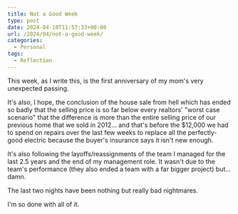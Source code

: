 ```yaml
---
title: Not a Good Week
type: post
date: 2024-04-10T11:57:33+00:00
url: /2024/04/not-a-good-week/
categories:
  - Personal
tags:
  - Reflection
---
```


This week, as I write this, is the first anniversary of my mom's very unexpected passing.

It's also, I hope, the conclusion of the house sale from hell which has ended so badly that the selling price is so far below every realtors' "worst case scenario" that the difference is more than the entire selling price of our previous home that we sold in 2012... and that's before the $12,000 we had to spend on repairs over the last few weeks to replace all the perfectly-good electric because the buyer's insurance says it isn't new enough.

It's also following the layoffs/reassignments of the team I managed for the last 2.5 years and the end of my management role. It wasn't due to the team's performance (they also ended a team with a far bigger project) but... damn.

The last two nights have been nothing but really bad nightmares.

I'm so done with all of it.